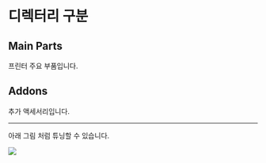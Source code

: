 # 디렉터리 구분
## Main Parts
프린터 주요 부품입니다.

## Addons
추가 액세서리입니다.

***

아래 그림 처럼 튜닝할 수 있습니다.

![](https://github.com/simulz/CreMaker_TuneUp/blob/main/3D_Models/CMV2_Tuned.png)
